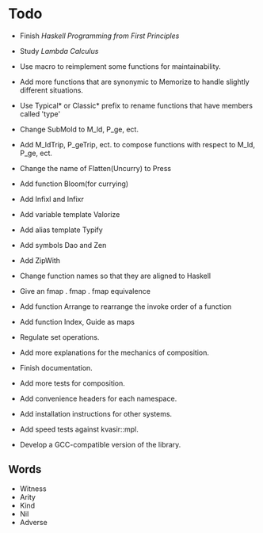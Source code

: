 # Todo

- Finish _Haskell Programming from First Principles_
- Study _Lambda Calculus_

- Use macro to reimplement some functions for maintainability.
- Add more functions that are synonymic to Memorize to handle slightly different situations.
- Use Typical\* or Classic\* prefix to rename functions that have members called 'type'
- Change SubMold to M_ld, P_ge, ect.
- Add M_ldTrip, P_geTrip, ect. to compose functions with respect to M_ld, P_ge, ect.
- Change the name of Flatten(Uncurry) to Press
- Add function Bloom(for currying)
- Add Infixl and Infixr
- Add variable template Valorize
- Add alias template Typify
- Add symbols Dao and Zen
- Add ZipWith
- Change function names so that they are aligned to Haskell
- Give an fmap . fmap . fmap equivalence
- Add function Arrange to rearrange the invoke order of a function
- Add function Index, Guide as maps
- Regulate set operations.

- Add more explanations for the mechanics of composition.
- Finish documentation.
- Add more tests for composition.
- Add convenience headers for each namespace.
- Add installation instructions for other systems.
- Add speed tests against kvasir::mpl.
- Develop a GCC-compatible version of the library.

## Words

- Witness
- Arity
- Kind
- Nil
- Adverse
